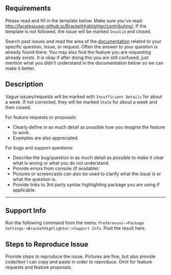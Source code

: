 ## Requirements

Please read and fill in the template below.  Make sure you've read: http://facelessuser.github.io/BracketHighlighter/contributing/.  If the template is not followed, the issue will be marked `Invalid` and closed.

Search past issues and read the area of the [documentation](http://facelessuser.github.io/BracketHighlighter/) related to your specific question, issue, or request. Often the answer to your question is already found there.  You may also find the feature you are requesting already exists. It is okay if after doing this you are still confused, just mention what you didn't understand in the documentation below so we can make it better.

## Description

Vague issues/requests will be marked with `Insufficient Details` for about a week.  If not corrected, they will be marked `Stale` for about a week and then closed.

For feature requests or proposals:

- Clearly define in as much detail as possible how you imagine the feature to work.
- Examples are also appreciated.

For bugs and support questions:

- Describe the bug/question in as much detail as possible to make it clear what is wrong or what you do not understand.
- Provide errors from console (if available).
- Pictures or screencasts can also be used to clarify what the issue is or what the question is.
- Provide links to 3rd party syntax highlighting package you are using if applicable.

---

## Support Info

Run the following command from the menu: `Preferences->Package Settings->BracketHighlighter->Support Info`.  Post the result here.

## Steps to Reproduce Issue

Provide steps to reproduce the issue. Pictures are fine, but also provide code/text I can copy and paste in order to reproduce. Omit for feature requests and feature proposals.
